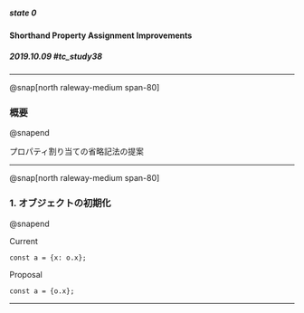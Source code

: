 ##### state 0
#### Shorthand Property Assignment Improvements
##### 2019.10.09 \#tc_study38

---
@snap[north raleway-medium span-80]
### 概要
@snapend

プロパティ割り当ての省略記法の提案

---
@snap[north raleway-medium span-80]
### 1. オブジェクトの初期化
@snapend

Current

```
const a = {x: o.x};
```

Proposal

```
const a = {o.x};
```

---
